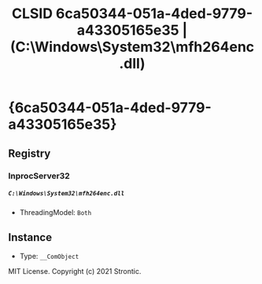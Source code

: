 ﻿---
title: "CLSID 6ca50344-051a-4ded-9779-a43305165e35 | (C:\\Windows\\System32\\mfh264enc.dll)"
excerpt: What is COM-Object CLSID 6ca50344-051a-4ded-9779-a43305165e35?
---

# {6ca50344-051a-4ded-9779-a43305165e35}


## Registry


### InprocServer32

##### `C:\Windows\System32\mfh264enc.dll`
* ThreadingModel: `Both`

## Instance

* Type: `__ComObject`

MIT License. Copyright (c) 2021 Strontic.


